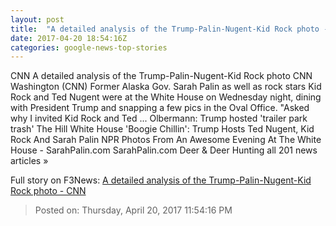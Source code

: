 ```yaml
---
layout: post
title:  "A detailed analysis of the Trump-Palin-Nugent-Kid Rock photo - CNN"
date: 2017-04-20 18:54:16Z
categories: google-news-top-stories
---
```


CNN A detailed analysis of the Trump-Palin-Nugent-Kid Rock photo CNN Washington (CNN) Former Alaska Gov. Sarah Palin as well as rock stars Kid Rock and Ted Nugent were at the White House on Wednesday night, dining with President Trump and snapping a few pics in the Oval Office. "Asked why I invited Kid Rock and Ted ... Olbermann: Trump hosted 'trailer park trash' The Hill White House 'Boogie Chillin': Trump Hosts Ted Nugent, Kid Rock And Sarah Palin NPR Photos From An Awesome Evening At The White House - SarahPalin.com SarahPalin.com Deer & Deer Hunting all 201 news articles »


Full story on F3News: [A detailed analysis of the Trump-Palin-Nugent-Kid Rock photo - CNN](http://www.f3nws.com/n/yvMaQE)

> Posted on: Thursday, April 20, 2017 11:54:16 PM
